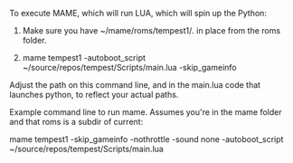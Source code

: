 
To execute MAME, which will run LUA, which will spin up the Python:

1) Make sure you have ~/mame/roms/tempest1/*.* in place from the roms folder.

2) mame tempest1 -autoboot_script ~/source/repos/tempest/Scripts/main.lua -skip_gameinfo

Adjust the path on this command line, and in the main.lua code that launches python, to reflect your actual paths.

Example command line to run mame.  Assumes you're in the mame folder and that roms is a subdir of current:

mame tempest1 -skip_gameinfo -nothrottle -sound none -autoboot_script ~/source/repos/tempest/Scripts/main.lua
